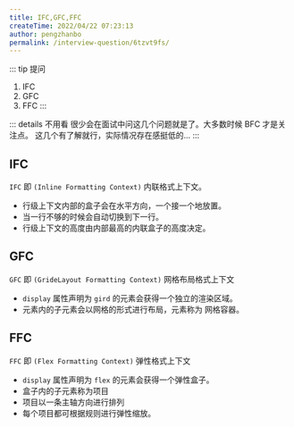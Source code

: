 ```yaml
---
title: IFC,GFC,FFC
createTime: 2022/04/22 07:23:13
author: pengzhanbo
permalink: /interview-question/6tzvt9fs/
---
```


::: tip 提问

1. IFC
2. GFC
3. FFC
:::

::: details 不用看
很少会在面试中问这几个问题就是了。大多数时候 BFC 才是关注点。
这几个有了解就行，实际情况存在感挺低的...
:::

## IFC

`IFC` 即 `(Inline Formatting Context)` 内联格式上下文。

- 行级上下文内部的盒子会在水平方向，一个接一个地放置。
- 当一行不够的时候会自动切换到下一行。
- 行级上下文的高度由内部最高的内联盒子的高度决定。

## GFC

`GFC` 即 `(GrideLayout Formatting Context)` 网格布局格式上下文

- `display` 属性声明为 `gird` 的元素会获得一个独立的渲染区域。
- 元素内的子元素会以网格的形式进行布局，元素称为 网格容器。

## FFC

`FFC` 即 `(Flex Formatting Context)` 弹性格式上下文

- `display` 属性声明为 `flex` 的元素会获得一个弹性盒子。
- 盒子内的子元素称为项目
- 项目以一条主轴方向进行排列
- 每个项目都可根据规则进行弹性缩放。
